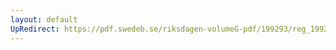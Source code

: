```yaml
---
layout: default
UpRedirect: https://pdf.swedeb.se/riksdagen-volumeG-pdf/199293/reg_199293/reg_199293_0336.pdf
---
```

